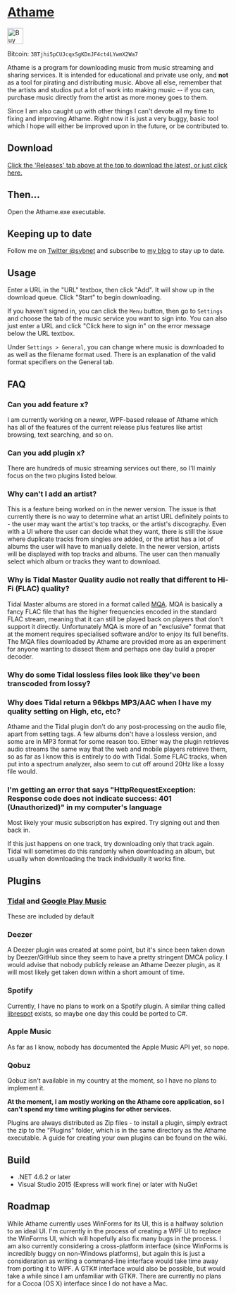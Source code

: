 [Athame](https://svbnet.co/athame)
======
<a href='https://ko-fi.com/A0343RZ9' target='_blank'><img height='36' style='border:0px;height:36px;' src='https://az743702.vo.msecnd.net/cdn/kofi2.png?v=0' border='0' alt='Buy Me a Coffee at ko-fi.com' /></a>

Bitcoin: `3BTjhi5pCUJcqxSgKDnJF4ct4LYwmX2Wa7`

Athame is a program for downloading music from music streaming and sharing services.
It is intended for educational and private use only, and **not** as a tool for pirating and distributing music.
Above all else, remember that the artists and studios put a lot of work into making music -- if you can, purchase
music directly from the artist as more money goes to them.

Since I am also caught up with other things I can't devote all my time to fixing and improving Athame. Right now it is
just a very buggy, basic tool which I hope will either be improved upon in the future, or be contributed to.

Download
--------
[Click the 'Releases' tab above at the top to download the latest, or just click here.](https://github.com/svbnet/Athame/releases)

Then...
-------
Open the Athame.exe executable.

Keeping up to date
------------------
Follow me on [Twitter @svbnet](https://twitter.com/svbnet) and subscribe to [my blog](https://blog.svbnet.co) to stay up to date.

Usage
-----
Enter a URL in the "URL" textbox, then click "Add". It will show up in the download queue. Click "Start" to begin downloading.

If you haven't signed in, you can click the `Menu` button, then go to `Settings` and choose the tab of the music service
you want to sign into. You can also just enter a URL and click "Click here to sign in" on the error message below the URL
textbox.

Under `Settings > General`, you can change where music is downloaded to as well as the filename format used. There is an explanation
of the valid format specifiers on the General tab.

FAQ
---
### Can you add feature x?
I am currently working on a newer, WPF-based release of Athame which has all of the features of the current release plus features
like artist browsing, text searching, and so on.

### Can you add plugin x?
There are hundreds of music streaming services out there, so I'll mainly focus on the two plugins listed below.

### Why can't I add an artist?
This is a feature being worked on in the newer version. The issue is that currently there is no way to determine what an artist URL definitely points to - the user
may want the artist's top tracks, or the artist's discography. Even with a UI where the user can decide what they want, there is still the issue where duplicate tracks
from singles are added, or the artist has a lot of albums the user will have to manually delete. In the newer version, artists will be displayed with top tracks and albums.
The user can then manually select which album or tracks they want to download.

### Why is Tidal Master Quality audio not really that different to Hi-Fi (FLAC) quality?
Tidal Master albums are stored in a format called [MQA](https://en.wikipedia.org/wiki/Master_Quality_Authenticated). MQA is basically a fancy FLAC file that has the
higher frequencies encoded in the standard FLAC stream, meaning that it can still be played back on players that don't support it directly. Unfortunately MQA is more of an
"exclusive" format that at the moment requires specialised software and/or to enjoy its full benefits. The MQA files downloaded by Athame are provided more as an experiment for anyone
wanting to dissect them and perhaps one day build a proper decoder.

### Why do some Tidal lossless files look like they've been transcoded from lossy?
### Why does Tidal return a 96kbps MP3/AAC when I have my quality setting on High, etc, etc?
Athame and the Tidal plugin don't do any post-processing on the audio file, apart from setting tags. A few albums don't have a lossless version, and some are in MP3 format for some reason
too. Either way the plugin retrieves audio streams the same way that the web and mobile players retrieve them, so as far as I know this is entirely to do with Tidal. Some FLAC tracks,
when put into a spectrum analyzer, also seem to cut off around 20Hz like a lossy file would.

### I'm getting an error that says "HttpRequestException: Response code does not indicate success: 401 (Unauthorized)" in my computer's language
Most likely your music subscription has expired. Try signing out and then back in.

If this just happens on one track, try downloading only that track again. Tidal will sometimes do this randomly when downloading an album, but usually when downloading the track individually it
works fine.

Plugins
-------
### [Tidal](https://github.com/svbnet/AthamePlugin.Tidal/releases) and [Google Play Music](https://github.com/svbnet/AthamePlugin.GooglePlayMusic/releases)
These are included by default

### Deezer
A Deezer plugin was created at some point, but it's since been taken down by Deezer/GitHub since they seem to have a pretty stringent DMCA policy. I would advise that nobody publicly release an Athame Deezer plugin, as it will most likely
get taken down within a short amount of time.

### Spotify
Currently, I have no plans to work on a Spotify plugin. A similar thing called [librespot](https://github.com/plietar/librespot) exists, so
maybe one day this could be ported to C#.

### Apple Music
As far as I know, nobody has documented the Apple Music API yet, so nope.

### Qobuz
Qobuz isn't available in my country at the moment, so I have no plans to implement it.

**At the moment, I am mostly working on the Athame core application, so I can't spend my time writing plugins for other services.**

Plugins are always distributed as Zip files - to install a plugin, simply extract the zip to the "Plugins" folder, which is in the same directory
as the Athame executable. A guide for creating your own plugins can be found on the wiki.

Build
-----
* .NET 4.6.2 or later
* Visual Studio 2015 (Express will work fine) or later with NuGet

Roadmap
-------
While Athame currently uses WinForms for its UI, this is a halfway solution to an ideal UI. I'm currently in the process of creating a
WPF UI to replace the WinForms UI, which will hopefully also fix many bugs in the process. I am also currently considering a cross-platform
interface (since WinForms is incredibly buggy on non-Windows platforms), but again this is just a consideration as writing a command-line
interface would take time away from porting it to WPF. A GTK# interface would also be possible, but would take a while since I am unfamiliar with GTK#.
There are currently no plans for a Cocoa (OS X) interface since I do not have a Mac.